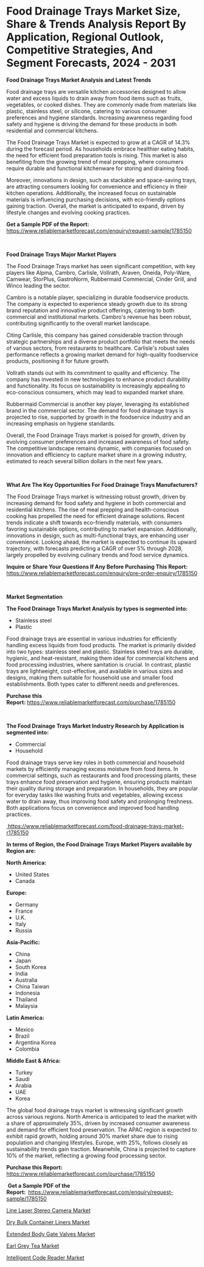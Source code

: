 <p><h1>Food Drainage Trays Market Size, Share & Trends Analysis Report By Application, Regional Outlook, Competitive Strategies, And Segment Forecasts, 2024 - 2031</h1></p><p><strong>Food Drainage Trays Market Analysis and Latest Trends</strong></p>
<p><p>Food drainage trays are versatile kitchen accessories designed to allow water and excess liquids to drain away from food items such as fruits, vegetables, or cooked dishes. They are commonly made from materials like plastic, stainless steel, or silicone, catering to various consumer preferences and hygiene standards. Increasing awareness regarding food safety and hygiene is driving the demand for these products in both residential and commercial kitchens.</p><p>The Food Drainage Trays Market is expected to grow at a CAGR of 14.3% during the forecast period. As households embrace healthier eating habits, the need for efficient food preparation tools is rising. This market is also benefiting from the growing trend of meal prepping, where consumers require durable and functional kitchenware for storing and draining food.</p><p>Moreover, innovations in design, such as stackable and space-saving trays, are attracting consumers looking for convenience and efficiency in their kitchen operations. Additionally, the increased focus on sustainable materials is influencing purchasing decisions, with eco-friendly options gaining traction. Overall, the market is anticipated to expand, driven by lifestyle changes and evolving cooking practices.</p></p>
<p><strong>Get a Sample PDF of the Report:&nbsp;</strong> <a href="https://www.reliablemarketforecast.com/enquiry/request-sample/1785150?utm_campaign=1144&utm_medium=2&utm_source=Github&utm_content=ia&utm_term=08102024&utm_id=food-drainage-trays">https://www.reliablemarketforecast.com/enquiry/request-sample/1785150</a></p>
<p>&nbsp;</p>
<p><strong>Food Drainage Trays Major Market Players</strong></p>
<p><p>The Food Drainage Trays market has seen significant competition, with key players like Alpma, Cambro, Carlisle, Vollrath, Araven, Oneida, Poly-Ware, Camwear, StorPlus, GastroNorm, Rubbermaid Commercial, Cinder Grill, and Winco leading the sector. </p><p>Cambro is a notable player, specializing in durable foodservice products. The company is expected to experience steady growth due to its strong brand reputation and innovative product offerings, catering to both commercial and institutional markets. Cambro's revenue has been robust, contributing significantly to the overall market landscape.</p><p>Citing Carlisle, this company has gained considerable traction through strategic partnerships and a diverse product portfolio that meets the needs of various sectors, from restaurants to healthcare. Carlisle's robust sales performance reflects a growing market demand for high-quality foodservice products, positioning it for future growth.</p><p>Vollrath stands out with its commitment to quality and efficiency. The company has invested in new technologies to enhance product durability and functionality. Its focus on sustainability is increasingly appealing to eco-conscious consumers, which may lead to expanded market share.</p><p>Rubbermaid Commercial is another key player, leveraging its established brand in the commercial sector. The demand for food drainage trays is projected to rise, supported by growth in the foodservice industry and an increasing emphasis on hygiene standards.</p><p>Overall, the Food Drainage Trays market is poised for growth, driven by evolving consumer preferences and increased awareness of food safety. The competitive landscape remains dynamic, with companies focused on innovation and efficiency to capture market share in a growing industry, estimated to reach several billion dollars in the next few years.</p></p>
<p>&nbsp;</p>
<p><strong>What Are The Key Opportunities For Food Drainage Trays Manufacturers?</strong></p>
<p><p>The Food Drainage Trays market is witnessing robust growth, driven by increasing demand for food safety and hygiene in both commercial and residential kitchens. The rise of meal prepping and health-conscious cooking has propelled the need for efficient drainage solutions. Recent trends indicate a shift towards eco-friendly materials, with consumers favoring sustainable options, contributing to market expansion. Additionally, innovations in design, such as multi-functional trays, are enhancing user convenience. Looking ahead, the market is expected to continue its upward trajectory, with forecasts predicting a CAGR of over 5% through 2028, largely propelled by evolving culinary trends and food service dynamics.</p></p>
<p><strong>Inquire or Share Your Questions If Any Before Purchasing This Report:</strong> <a href="https://www.reliablemarketforecast.com/enquiry/pre-order-enquiry/1785150?utm_campaign=1144&utm_medium=2&utm_source=Github&utm_content=ia&utm_term=08102024&utm_id=food-drainage-trays">https://www.reliablemarketforecast.com/enquiry/pre-order-enquiry/1785150</a></p>
<p>&nbsp;</p>
<p><strong>Market Segmentation</strong></p>
<p><strong>The Food Drainage Trays Market Analysis by types is segmented into:</strong></p>
<p><ul><li>Stainless steel</li><li>Plastic</li></ul></p>
<p><p>Food drainage trays are essential in various industries for efficiently handling excess liquids from food products. The market is primarily divided into two types: stainless steel and plastic. Stainless steel trays are durable, hygienic, and heat-resistant, making them ideal for commercial kitchens and food processing industries, where sanitation is crucial. In contrast, plastic trays are lightweight, cost-effective, and available in various sizes and designs, making them suitable for household use and smaller food establishments. Both types cater to different needs and preferences.</p></p>
<p><strong>Purchase this Report:&nbsp;</strong><a href="https://www.reliablemarketforecast.com/purchase/1785150?utm_campaign=1144&utm_medium=2&utm_source=Github&utm_content=ia&utm_term=08102024&utm_id=food-drainage-trays">https://www.reliablemarketforecast.com/purchase/1785150</a></p>
<p>&nbsp;</p>
<p><strong>The Food Drainage Trays Market Industry Research by Application is segmented into:</strong></p>
<p><ul><li>Commercial</li><li>Household</li></ul></p>
<p><p>Food drainage trays serve key roles in both commercial and household markets by efficiently managing excess moisture from food items. In commercial settings, such as restaurants and food processing plants, these trays enhance food preservation and hygiene, ensuring products maintain their quality during storage and preparation. In households, they are popular for everyday tasks like washing fruits and vegetables, allowing excess water to drain away, thus improving food safety and prolonging freshness. Both applications focus on convenience and improved food handling practices.</p></p>
<p><a href="https://www.reliablemarketforecast.com/food-drainage-trays-market-r1785150?utm_campaign=1144&utm_medium=2&utm_source=Github&utm_content=ia&utm_term=08102024&utm_id=food-drainage-trays">&nbsp;https://www.reliablemarketforecast.com/food-drainage-trays-market-r1785150</a></p>
<p><strong>In terms of Region, the Food Drainage Trays Market Players available by Region are:</strong></p>
<p>
    <p> <strong> North America: </strong>
        <ul>
            <li>United States</li>
            <li>Canada</li>
        </ul>
        </p> 
    <p> <strong> Europe: </strong>
        <ul>
            <li>Germany</li>
            <li>France</li>
            <li>U.K.</li>
            <li>Italy</li>
            <li>Russia</li>
        </ul>
        </p> 
    <p> <strong> Asia-Pacific: </strong>
        <ul>
            <li>China</li>
            <li>Japan</li>
            <li>South Korea</li>
            <li>India</li>
            <li>Australia</li>
            <li>China Taiwan</li>
            <li>Indonesia</li>
            <li>Thailand</li>
            <li>Malaysia</li>
        </ul>
        </p> 
    <p> <strong> Latin America: </strong>
        <ul>
            <li>Mexico</li>
            <li>Brazil</li>
            <li>Argentina Korea</li>
            <li>Colombia</li>
        </ul>
        </p> 
    <p> <strong> Middle East & Africa: </strong>
        <ul>
            <li>Turkey</li>
            <li>Saudi</li>
            <li>Arabia</li>
            <li>UAE</li>
            <li>Korea</li>
        </ul>
    </p>
    </p>
<p><p>The global food drainage trays market is witnessing significant growth across various regions. North America is anticipated to lead the market with a share of approximately 35%, driven by increased consumer awareness and demand for efficient food preservation. The APAC region is expected to exhibit rapid growth, holding around 30% market share due to rising population and changing lifestyles. Europe, with 25%, follows closely as sustainability trends gain traction. Meanwhile, China is projected to capture 10% of the market, reflecting a growing food processing sector.</p></p>
<p><strong>Purchase this Report: </strong><a href="https://www.reliablemarketforecast.com/purchase/1785150?utm_campaign=1144&utm_medium=2&utm_source=Github&utm_content=ia&utm_term=08102024&utm_id=food-drainage-trays">https://www.reliablemarketforecast.com/purchase/1785150</a></p>
<p>&nbsp;<strong>Get a Sample PDF of the Report:&nbsp;&nbsp;</strong><a href="https://www.reliablemarketforecast.com/enquiry/request-sample/1785150?utm_campaign=1144&utm_medium=2&utm_source=Github&utm_content=ia&utm_term=08102024&utm_id=food-drainage-trays">https://www.reliablemarketforecast.com/enquiry/request-sample/1785150</a></p>
<p><strong></strong></p>
<p><p><a href="https://github.com/fannklhimesu/Market-Research-Report-List-1/blob/main/line-laser-stereo-camera-market.md?utm_campaign=1144&utm_medium=2&utm_source=Github&utm_content=ia&utm_term=08102024&utm_id=food-drainage-trays">Line Laser Stereo Camera Market</a></p><p><a href="https://www.linkedin.com/pulse/emerging-trends-dry-bulk-container-liners-market-global-outlook-ewnkf?utm_campaign=1144&utm_medium=2&utm_source=Github&utm_content=ia&utm_term=08102024&utm_id=food-drainage-trays">Dry Bulk Container Liners Market</a></p><p><a href="https://www.linkedin.com/pulse/surfing-extended-body-gate-valves-wave-riding-market-currents-lwref?utm_campaign=1144&utm_medium=2&utm_source=Github&utm_content=ia&utm_term=08102024&utm_id=food-drainage-trays">Extended Body Gate Valves Market</a></p><p><a href="https://issuu.com/reportprime-2/docs/earl-grey-tea-market-size-2030.pptx_56f0237240c369?utm_campaign=1144&utm_medium=2&utm_source=Github&utm_content=ia&utm_term=08102024&utm_id=food-drainage-trays">Earl Grey Tea Market</a></p><p><a href="https://github.com/hopewieder9j/Market-Research-Report-List-1/blob/main/intelligent-code-reader-market.md?utm_campaign=1144&utm_medium=2&utm_source=Github&utm_content=ia&utm_term=08102024&utm_id=food-drainage-trays">Intelligent Code Reader Market</a></p></p>